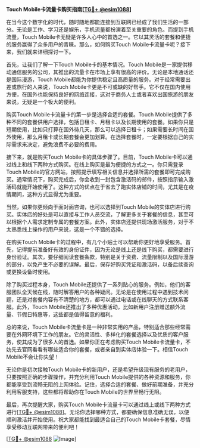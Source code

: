 **Touch Mobile卡流量卡购买指南[[TG💪+ @esim1088](https://t.me/s/esim1088)]**

在当今这个数字化的时代，随时随地都能连接到互联网已经成了我们生活的一部分。无论是工作、学习还是娱乐，手机流量都扮演着至关重要的角色。而提到手机流量，Touch Mobile卡无疑是许多人心中的首选之一。它以其灵活的套餐和便捷的服务赢得了众多用户的青睐。那么，如何购买Touch Mobile卡流量卡呢？接下来，我们就来详细探讨一下。

首先，让我们了解一下Touch Mobile卡的基本情况。Touch Mobile是一家提供移动通信服务的公司，其推出的流量卡在市场上享有很高的评价。无论是本地通话还是国际漫游，Touch Mobile都能为你提供稳定且高质量的服务。对于经常需要出差或旅行的人来说，Touch Mobile卡更是不可或缺的好帮手。它不仅在国内使用方便，在国外也能保持良好的网络连接，这对于商务人士或者喜欢出国旅游的朋友来说，无疑是一个极大的便利。

购买Touch Mobile卡流量卡的第一步是选择合适的套餐。Touch Mobile提供了多种不同的套餐供用户选择，包括日租卡、月租卡以及长期使用的套餐。如果你只是短期使用，比如只打算在国外待几天，那么可以选择日租卡；如果需要长时间在国外使用，那么月租卡或长期套餐会更加划算。在选择套餐时，一定要根据自己的实际需求来决定，避免浪费不必要的费用。

接下来，就是购买Touch Mobile卡的具体步骤了。目前，Touch Mobile卡可以通过线上和线下两种方式购买。在线上购买是最为便捷的方式之一。你只需登录Touch Mobile的官方网站，按照提示填写相关信息并选择所需的套餐即可完成购买。通常情况下，购买完成后，你会收到一封包含激活码的邮件，按照指示输入激活码就能开始使用了。这种方式的优点在于省去了跑实体店铺的时间，尤其是在疫情期间，这种方式显得尤为重要。

当然，如果你更倾向于面对面咨询，也可以选择到Touch Mobile的实体店进行购买。实体店的好处是可以直接与工作人员交流，了解更多关于套餐的信息，甚至可以根据个人需求定制专属的套餐方案。此外，实体店还提供现场激活服务，对于不太熟悉线上操作的用户来说，这是一个不错的选择。

在购买Touch Mobile卡的过程中，有几个小贴士可以帮助你更好地享受服务。首先，记得提前准备好有效的身份证件，因为无论是线上还是线下购买，都需要进行身份验证。其次，要仔细阅读套餐条款，特别是关于资费、流量限制以及国际漫游的部分，以免产生不必要的误解。最后，保存好购买凭证和激活码，以备后续查询或更换设备时使用。

除了购买过程本身，Touch Mobile还提供了一系列贴心的服务。例如，他们的客服团队全天候在线，随时解答用户的各种疑问。无论是在使用过程中遇到技术问题，还是对套餐内容有不清楚的地方，都可以通过电话或在线聊天的方式联系客服。此外，Touch Mobile还推出了多种优惠活动，比如新用户注册赠送额外流量、节假日特惠等，这些都是值得留意的福利。

总的来说，Touch Mobile卡流量卡是一种非常实用的产品，特别适合那些经常需要在外网环境下工作的朋友。它的灵活性、多样化的套餐选择以及优质的客户服务，使其成为了很多人的首选。如果你正在考虑购买Touch Mobile卡流量卡，不妨先去官网看看有哪些适合你的套餐，或者亲自到实体店体验一下。相信Touch Mobile不会让你失望！

无论你是初次接触Touch Mobile卡的新用户，还是希望升级现有服务的老用户，只要按照正确的步骤操作，并充分利用Touch Mobile提供的各种资源和服务，你都能享受到流畅无阻的上网体验。记住，选择合适的套餐、做好前期准备，并充分利用客服支持，这些都将帮助你在Touch Mobile的世界里畅行无阻。

最后，再次提醒大家，购买Touch Mobile卡流量卡可以通过线上或线下两种方式进行[[TG💪+ @esim1088](https://t.me/s/esim1088)]。无论你选择哪种方式，都要确保信息准确无误，以便顺利激活并开始使用。祝大家都能找到最适合自己的Touch Mobile卡套餐，尽情享受移动互联网带来的便利吧！

[[TG💪+ @esim1088](https://t.me/s/esim1088) ![Image](https://i.postimg.cc/4NQfJmqS/Snipaste-2025-05-13-00-14-12.png)]